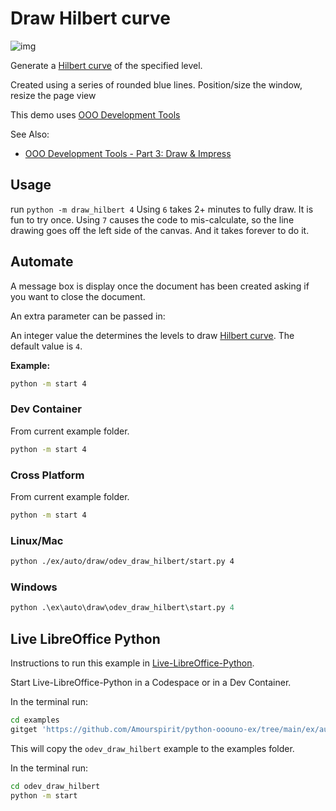 # Draw Hilbert curve

![img](https://upload.wikimedia.org/wikipedia/commons/0/06/Hilbert_curve_3.svg)

Generate a [Hilbert curve] of the specified level.

Created using a series of rounded blue lines.
Position/size the window, resize the page view

This demo uses [OOO Development Tools]

See Also:

- [OOO Development Tools - Part 3: Draw & Impress](https://python-ooo-dev-tools.readthedocs.io/en/latest/odev/part3/index.html)

## Usage

run `python -m draw_hilbert 4`
Using `6` takes  2+ minutes to fully draw. It is fun to try once.
Using `7` causes the code to mis-calculate, so the line drawing goes off the left side of the canvas.
And it takes forever to do it.

## Automate

A message box is display once the document has been created asking if you want to close the document.

An extra parameter can be passed in:

An integer value the determines the levels to draw [Hilbert curve]. The default value is `4`.

**Example:**

```sh
python -m start 4
```

### Dev Container

From current example folder.

```sh
python -m start 4
```

### Cross Platform

From current example folder.

```sh
python -m start 4
```

### Linux/Mac

```sh
python ./ex/auto/draw/odev_draw_hilbert/start.py 4
```

### Windows

```ps
python .\ex\auto\draw\odev_draw_hilbert\start.py 4
```

## Live LibreOffice Python

Instructions to run this example in [Live-LibreOffice-Python](https://github.com/Amourspirit/live-libreoffice-python).

Start Live-LibreOffice-Python in a Codespace or in a Dev Container.

In the terminal run:

```bash
cd examples
gitget 'https://github.com/Amourspirit/python-ooouno-ex/tree/main/ex/auto/draw/odev_draw_hilbert'
```

This will copy the `odev_draw_hilbert` example to the examples folder.

In the terminal run:

```bash
cd odev_draw_hilbert
python -m start
```

[Hilbert curve]: https://en.wikipedia.org/wiki/Hilbert_curve
[OOO Development Tools]: https://python-ooo-dev-tools.readthedocs.io/en/latest/